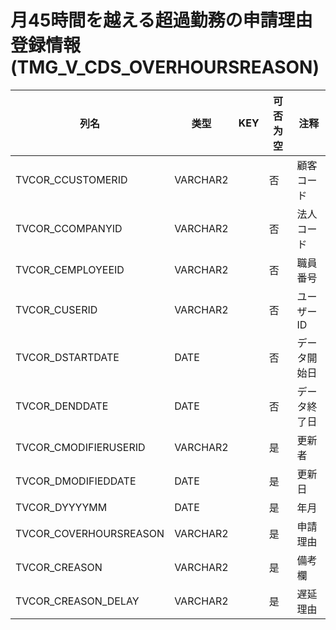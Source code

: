 # 月45時間を越える超過勤務の申請理由登録情報(TMG_V_CDS_OVERHOURSREASON)
| 列名   | 类型   | KEY  | 可否为空 | 注释   |
| ---- | ---- | ---- | ---- | ---- |
|TVCOR_CCUSTOMERID|VARCHAR2||否|顧客コード|
|TVCOR_CCOMPANYID|VARCHAR2||否|法人コード|
|TVCOR_CEMPLOYEEID|VARCHAR2||否|職員番号|
|TVCOR_CUSERID|VARCHAR2||否|ユーザーID|
|TVCOR_DSTARTDATE|DATE||否|データ開始日|
|TVCOR_DENDDATE|DATE||否|データ終了日|
|TVCOR_CMODIFIERUSERID|VARCHAR2||是|更新者|
|TVCOR_DMODIFIEDDATE|DATE||是|更新日|
|TVCOR_DYYYYMM|DATE||是|年月|
|TVCOR_COVERHOURSREASON|VARCHAR2||是|申請理由|
|TVCOR_CREASON|VARCHAR2||是|備考欄|
|TVCOR_CREASON_DELAY|VARCHAR2||是|遅延理由|

